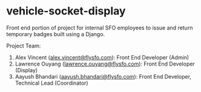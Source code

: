 # vehicle-socket-display

Front end portion of project for internal SFO employees to issue and return temporary badges built using a Django.

Project Team:

1. Alex Vincent (alex.vincent@flysfo.com): Front End Developer (Admin)
2. Lawrence Ouyang (lawrence.ouyang@flysfo.com): Front End Developer (Display)
3. Aayush Bhandari (aayush.bhandari@flysfo.com): Front End Developer, Technical Lead (Coordinator)